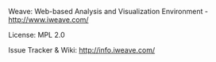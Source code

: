 Weave: Web-based Analysis and Visualization Environment - http://www.iweave.com/

License: MPL 2.0

Issue Tracker & Wiki: http://info.iweave.com/
